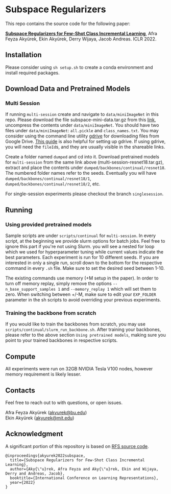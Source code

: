 # Subspace Regularizers

This repo contains the source code for the following paper:  

[**Subspace Regularizers for Few-Shot Class Incremental Learning**](https://arxiv.org/abs/2110.07059), Afra Feyza Akyürek, Ekin Akyürek, Derry Wijaya, Jacob Andreas. ICLR 2022.


## Installation

Please consider using `sh setup.sh` to create a conda environment and install required packages.

## Download Data and Pretrained Models

### Multi Session

If running `multi-session` create and navigate to `data/miniImageNet` in this repo. Please download the file subspace-mini-data.tar.gz from this [link](https://drive.google.com/drive/folders/1pDNqrEDq6H03-dLLLYyDS9FsKDQh24Ug?usp=sharing), uncompress the contents under `data/miniImageNet`. You should have two files under `data/miniImageNet`: `all.pickle` and `class_names.txt`. You may consider using the command line utility [gdrive](https://github.com/prasmussen/gdrive) for downloading files from Google Drive. [This guide](https://medium.com/geekculture/how-to-upload-file-to-google-drive-from-linux-command-line-69668fbe4937) is also helpful for setting up gdrive. If using gdrive, you will need the `fileId`s, and they are usually visible in the shareable links.

Create a folder named `dumped` and cd into it. Download pretrained models for `multi-session` from the same link above (multi-session-resnet18.tar.gz), extract and place the contents under `dumped/backbones/continual/resnet18`. The numbered folder names refer to the seeds. Eventually you will have `dumped/backbones/continual/resnet18/1`, `dumped/backbones/continual/resnet18/2`, etc.

For single-session experiments please checkout the branch `singlesession`.

## Running

### Using provided pretrained models

Sample scripts are under `scripts/continual` for `multi-session`. In every script, at the beginning we provide slurm options for batch jobs. Feel free to ignore this part if you're not using Slurm. you will see a nested for loop which we used for hyperparameter tuning while current values indicate the best parameters. Each experiment is run for 10 different seeds. If you are interested in only a single run, scroll down to the bottom for the respective command in every `.sh` file. Make sure to set the desired seed between 1-10.

The existing commands use memory (+M setup in the paper). In order to turn off memory replay, simply remove the options `--n_base_support_samples 1` and `--memory_replay 1` which will set them to zero. When switching between +/-M, make sure to edit your `EXP_FOLDER` parameter in the sh scripts to avoid overriding your previous experiments.

### Training the backbone from scratch

If you would like to train the backbones from scratch, you may use `scripts/continual/slurm_run_backbone.sh`. After training your backbones, please refer to the above section `Using pretrained models`, making sure you point to your trained backbones in respective scripts.

## Compute

All experiments were run on 32GB NVIDIA Tesla V100 nodes, however memory requirement is likely lesser.

## Contacts
Feel free to reach out to with questions, or open issues.

Afra Feyza Akyürek (akyurek@bu.edu)  
Ekin Akyürek (akyurek@mit.edu)

## Acknowledgment
A significant portion of this repository is based on [RFS source code](https://github.com/WangYueFt/rfs).

```
@inproceedings{akyurek2022subspace,
  title={Subspace Regularizers for Few-Shot Class Incremental Learning},
  author={Aky{\"u}rek, Afra Feyza and Aky{\"u}rek, Ekin and Wijaya, Derry and Andreas, Jacob},
  booktitle={International Conference on Learning Representations},
  year={2022}
}
```
